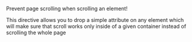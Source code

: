 Prevent page scrolling when scrolling an element!

This directive allows you to drop a simple attribute on any element which will make sure that scroll works only inside of a given container instead of scrolling the whole page
